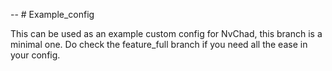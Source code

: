-- # Example_config

This can be used as an example custom config for NvChad, this branch is a minimal one. Do check the feature_full branch if you need all the ease in your config.

